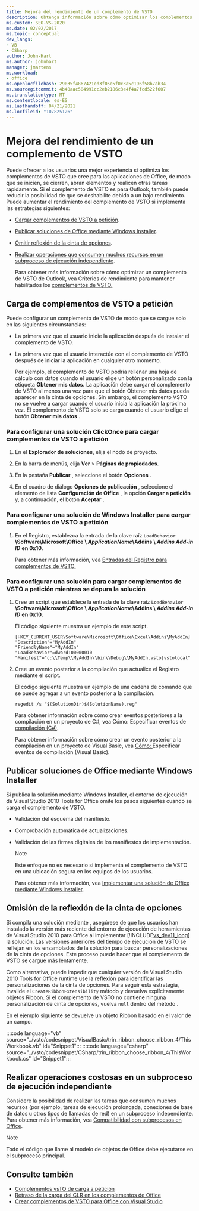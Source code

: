 ```yaml
---
title: Mejora del rendimiento de un complemento de VSTO
description: Obtenga información sobre cómo optimizar los complementos de VSTO que cree para aplicaciones de Office para que se inicien, apaguen, abran elementos y realicen otras tareas rápidamente.
ms.custom: SEO-VS-2020
ms.date: 02/02/2017
ms.topic: conceptual
dev_langs:
- VB
- CSharp
author: John-Hart
ms.author: johnhart
manager: jmartens
ms.workload:
- office
ms.openlocfilehash: 29035f4867421ed3f05e5f0c3a5c196f58b7ab34
ms.sourcegitcommit: 4b40aac584991cc2eb2186c3e4f4a7fcd522f607
ms.translationtype: MT
ms.contentlocale: es-ES
ms.lasthandoff: 04/21/2021
ms.locfileid: "107825126"
---
```

# <a name="improve-the-performance-of-a-vsto-add-in"></a>Mejora del rendimiento de un complemento de VSTO
  Puede ofrecer a los usuarios una mejor experiencia si optimiza los complementos de VSTO que cree para las aplicaciones de Office, de modo que se inicien, se cierren, abran elementos y realicen otras tareas rápidamente. Si el complemento de VSTO es para Outlook, también puede reducir la posibilidad de que se deshabilite debido a un bajo rendimiento. Puede aumentar el rendimiento del complemento de VSTO si implementa las estrategias siguientes:

- [Cargar complementos de VSTO a petición](#Load).

- [Publicar soluciones de Office mediante Windows Installer](#Publish).

- [Omitir reflexión de la cinta de opciones](#Bypass).

- [Realizar operaciones que consumen muchos recursos en un subproceso de ejecución independiente](#Perform).

  Para obtener más información sobre cómo optimizar un complemento de VSTO de Outlook, vea Criterios de rendimiento para mantener habilitados los [complementos de VSTO.](/previous-versions/office/jj228679(v=office.15)#performance-criteria-for-keeping-add-ins-enabled)

## <a name="load-vsto-add-ins-on-demand"></a><a name="Load"></a> Carga de complementos de VSTO a petición
 Puede configurar un complemento de VSTO de modo que se cargue solo en las siguientes circunstancias:

- La primera vez que el usuario inicie la aplicación después de instalar el complemento de VSTO.

- La primera vez que el usuario interactúe con el complemento de VSTO después de iniciar la aplicación en cualquier otro momento.

  Por ejemplo, el complemento de VSTO podría rellenar una hoja de cálculo con datos cuando el usuario elige un botón personalizado con la etiqueta **Obtener mis datos.** La aplicación debe cargar el complemento de VSTO  al menos una vez para que el botón Obtener mis datos pueda aparecer en la cinta de opciones. Sin embargo, el complemento VSTO no se vuelve a cargar cuando el usuario inicia la aplicación la próxima vez. El complemento de VSTO solo se carga cuando el usuario elige el botón **Obtener mis datos** .

### <a name="to-configure-a-clickonce-solution-to-load-vsto-add-ins-on-demand"></a>Para configurar una solución ClickOnce para cargar complementos de VSTO a petición

1. En el **Explorador de soluciones**, elija el nodo de proyecto.

2. En la barra de menús, elija **Ver** > **Páginas de propiedades**.

3. En la pestaña **Publicar** , seleccione el botón **Opciones** .

4. En el cuadro de diálogo **Opciones de publicación** , seleccione el elemento de lista **Configuración de Office** , la opción **Cargar a petición** y, a continuación, el botón **Aceptar** .

### <a name="to-configure-a-windows-installer-solution-to-load-vsto-add-ins-on-demand"></a>Para configurar una solución de Windows Installer para cargar complementos de VSTO a petición

1. En el Registro, establezca la entrada de la clave raíz `LoadBehavior` **\Software\Microsoft\Office \\ _ApplicationName_\Addins \\ _Addins Add-in ID_** **en 0x10**.

     Para obtener más información, vea [Entradas del Registro para complementos de VSTO.](../vsto/registry-entries-for-vsto-add-ins.md)

### <a name="to-configure-a-solution-to-load-vsto-add-ins-on-demand-while-you-debug-the-solution"></a>Para configurar una solución para cargar complementos de VSTO a petición mientras se depura la solución

1. Cree un script que establece la entrada de la clave raíz `LoadBehavior` **\Software\Microsoft\Office \\ _ApplicationName_\Addins \\ _Addins Add-in ID_** **en 0x10**.

     El código siguiente muestra un ejemplo de este script.

    ```cmd/sh
    [HKEY_CURRENT_USER\Software\Microsoft\Office\Excel\Addins\MyAddIn]
    "Description"="MyAddIn"
    "FriendlyName"="MyAddIn"
    "LoadBehavior"=dword:00000010
    "Manifest"="c:\\Temp\\MyAddIn\\bin\\Debug\\MyAddIn.vsto|vstolocal"

    ```

2. Cree un evento posterior a la compilación que actualice el Registro mediante el script.

     El código siguiente muestra un ejemplo de una cadena de comando que se puede agregar a un evento posterior a la compilación.

    ```cmd/sh
    regedit /s "$(SolutionDir)$(SolutionName).reg"

    ```

     Para obtener información sobre cómo crear eventos posteriores a la compilación en un proyecto de C#, vea Cómo: Especificar eventos de [compilación &#40;C&#35;&#41;](../ide/how-to-specify-build-events-csharp.md).

     Para obtener información sobre cómo crear un evento posterior a la compilación en un proyecto de Visual Basic, vea [Cómo: ](../ide/how-to-specify-build-events-visual-basic.md)Especificar eventos de compilación &#40;Visual Basic&#41;.

## <a name="publish-office-solutions-by-using-windows-installer"></a><a name="Publish"></a> Publicar soluciones de Office mediante Windows Installer
 Si publica la solución mediante Windows Installer, el entorno de ejecución de Visual Studio 2010 Tools for Office omite los pasos siguientes cuando se carga el complemento de VSTO.

- Validación del esquema del manifiesto.

- Comprobación automática de actualizaciones.

- Validación de las firmas digitales de los manifiestos de implementación.

  > [!NOTE]
  > Este enfoque no es necesario si implementa el complemento de VSTO en una ubicación segura en los equipos de los usuarios.

  Para obtener más información, vea [Implementar una solución de Office mediante Windows Installer](../vsto/deploying-a-vsto-solution-by-using-windows-installer.md).

## <a name="bypass-ribbon-reflection"></a><a name="Bypass"></a> Omisión de la reflexión de la cinta de opciones
 Si compila una solución mediante , asegúrese de que los usuarios han instalado la versión más reciente del entorno de ejecución de herramientas de Visual Studio 2010 para Office al implementar [!INCLUDE[vs_dev11_long](../sharepoint/includes/vs-dev11-long-md.md)] la solución. Las versiones anteriores del tiempo de ejecución de VSTO se reflejan en los ensamblados de la solución para buscar personalizaciones de la cinta de opciones. Este proceso puede hacer que el complemento de VSTO se cargue más lentamente.

 Como alternativa, puede impedir que cualquier versión de Visual Studio 2010 Tools for Office runtime use la reflexión para identificar las personalizaciones de la cinta de opciones. Para seguir esta estrategia, invalide el `CreateRibbonExtensibility` método y devuelva explícitamente objetos Ribbon. Si el complemento de VSTO no contiene ninguna personalización de cinta de opciones, vuelva `null` dentro del método .

 En el ejemplo siguiente se devuelve un objeto Ribbon basado en el valor de un campo.

 :::code language="vb" source="../vsto/codesnippet/VisualBasic/trin_ribbon_choose_ribbon_4/ThisWorkbook.vb" id="Snippet1":::
 :::code language="csharp" source="../vsto/codesnippet/CSharp/trin_ribbon_choose_ribbon_4/ThisWorkbook.cs" id="Snippet1":::

## <a name="perform-expensive-operations-in-a-separate-execution-thread"></a><a name="Perform"></a> Realizar operaciones costosas en un subproceso de ejecución independiente
 Considere la posibilidad de realizar las tareas que consumen muchos recursos (por ejemplo, tareas de ejecución prolongada, conexiones de base de datos u otros tipos de llamadas de red) en un subproceso independiente. Para obtener más información, vea [Compatibilidad con subprocesos en Office](../vsto/threading-support-in-office.md).

> [!NOTE]
> Todo el código que llame al modelo de objetos de Office debe ejecutarse en el subproceso principal.

## <a name="see-also"></a>Consulte también

- [Complementos vsTO de carga a petición](/archive/blogs/andreww/demand-loading-vsto-add-ins)
- [Retraso de la carga del CLR en los complementos de Office](/archive/blogs/andreww/delay-loading-the-clr-in-office-add-ins)
- [Crear complementos de VSTO para Office con Visual Studio](create-vsto-add-ins-for-office-by-using-visual-studio.md)